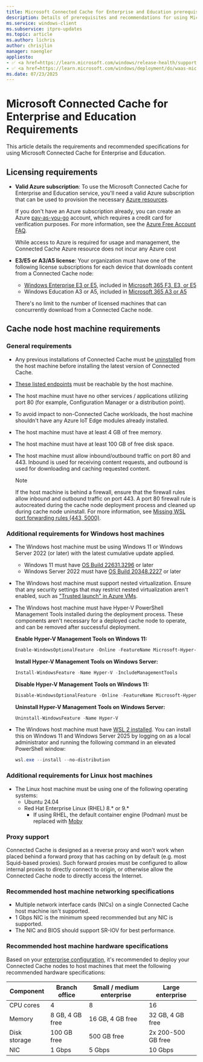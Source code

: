 ```yaml
---
title: Microsoft Connected Cache for Enterprise and Education prerequisites
description: Details of prerequisites and recommendations for using Microsoft Connected Cache for Enterprise and Education.
ms.service: windows-client
ms.subservice: itpro-updates
ms.topic: article
ms.author: lichris
author: chrisjlin
manager: naengler
appliesto: 
- ✅ <a href=https://learn.microsoft.com/windows/release-health/supported-versions-windows-client target=_blank>Windows 11</a>
- ✅ <a href=https://learn.microsoft.com/windows/deployment/do/waas-microsoft-connected-cache target=_blank>Microsoft Connected Cache for Enterprise and Education</a>
ms.date: 07/23/2025
---
```


# Microsoft Connected Cache for Enterprise and Education Requirements

This article details the requirements and recommended specifications for using Microsoft Connected Cache for Enterprise and Education.

## Licensing requirements

- **Valid Azure subscription**: To use the Microsoft Connected Cache for Enterprise and Education service, you'll need a valid Azure subscription that can be used to provision the necessary [Azure resources](/azure/cloud-adoption-framework/govern/resource-consistency/resource-access-management).

    If you don't have an Azure subscription already, you can create an Azure [pay-as-you-go](https://azure.microsoft.com/offers/ms-azr-0003p/) account, which requires a credit card for verification purposes. For more information, see the [Azure Free Account FAQ](https://azure.microsoft.com/free/free-account-faq/).

    While access to Azure is required for usage and management, the Connected Cache Azure resource does not incur any Azure cost

- **E3/E5 or A3/A5 license**: Your organization must have one of the following license subscriptions for each device that downloads content from a Connected Cache node:

    * [Windows Enterprise E3 or E5](/windows/whats-new/windows-licensing#windows-11-enterprise), included in [Microsoft 365 F3, E3, or E5](https://www.microsoft.com/microsoft-365/enterprise/microsoft365-plans-and-pricing?msockid=32c407b43d5968050f2b13443c746916)
    * Windows Education A3 or A5, included in [Microsoft 365 A3 or A5](https://www.microsoft.com/education/products/microsoft-365?msockid=32c407b43d5968050f2b13443c746916#Education-plans)

    There's no limit to the number of licensed machines that can concurrently download from a Connected Cache node.

## Cache node host machine requirements

### General requirements

- Any previous installations of Connected Cache must be [uninstalled](mcc-ent-uninstall-cache-node.md) from the host machine before installing the latest version of Connected Cache.
- [These listed endpoints](delivery-optimization-endpoints.md) must be reachable by the host machine.
- The host machine must have no other services / applications utilizing port 80 (for example, Configuration Manager or a distribution point).
- To avoid impact to non-Connected Cache workloads, the host machine shouldn't have any Azure IoT Edge modules already installed.
- The host machine must have at least 4 GB of free memory.
- The host machine must have at least 100 GB of free disk space.
- The host machine must allow inbound/outbound traffic on port 80 and 443. Inbound is used for receiving content requests, and outbound is used for downloading and caching requested content.

    >[!NOTE]
    > If the host machine is behind a firewall, ensure that the firewall rules allow inbound and outbound traffic on port 443. A port 80 firewall rule is autocreated during the cache node deployment process and cleaned up during cache node uninstall. For more information, see [Missing WSL port forwarding rules (443, 5000)](mcc-ent-troubleshooting.md#missing-wsl-port-forwarding-rules-443-5000).

### Additional requirements for Windows host machines

- The Windows host machine must be using Windows 11 or Windows Server 2022 (or later) with the latest cumulative update applied.
    * Windows 11 must have [OS Build 22631.3296](https://support.microsoft.com/topic/march-12-2024-kb5035853-os-builds-22621-3296-and-22631-3296-a69ac07f-e893-4d16-bbe1-554b7d9dd39b) or later
    * Windows Server 2022 must have [OS Build 20348.2227](https://support.microsoft.com/topic/january-9-2024-kb5034129-os-build-20348-2227-6958a36f-efaf-4ef5-a576-c5931072a89a) or later
- The Windows host machine must support nested virtualization. Ensure that any security settings that may restrict nested virtualization aren't enabled, such as ["Trusted launch" in Azure VMs](/azure/virtual-machines/trusted-launch-portal).
- The Windows host machine must have Hyper-V PowerShell Management Tools installed during the deployment process. These components aren't necessary for a deployed cache node to operate, and can be removed after successful deployment.

    **Enable Hyper-V Management Tools on Windows 11:**

    ```powershell
    Enable-WindowsOptionalFeature -Online -FeatureName Microsoft-Hyper-V-Management-PowerShell -All
    ```

    **Install Hyper-V Management Tools on Windows Server:**

    ```powershell
    Install-WindowsFeature -Name Hyper-V -IncludeManagementTools
    ```

    **Disable Hyper-V Management Tools on Windows 11:**

    ```powershell
    Disable-WindowsOptionalFeature -Online -FeatureName Microsoft-Hyper-V -All
    ```

    **Uninstall Hyper-V Management Tools on Windows Server:**

    ```powershell
    Uninstall-WindowsFeature -Name Hyper-V
    ```

- The Windows host machine must have [WSL 2 installed](/windows/wsl/install#install-wsl-command). You can install this on Windows 11 and Windows Server 2025 by logging on as a local administrator and running the following command in an elevated PowerShell window:

    ```powershell
    wsl.exe --install --no-distribution
    ```

### Additional requirements for Linux host machines

- The Linux host machine must be using one of the following operating systems:
    - Ubuntu 24.04
    - Red Hat Enterprise Linux (RHEL) 8.* or 9.*
        - If using RHEL, the default container engine (Podman) must be replaced with [Moby](https://github.com/moby/moby#readme)

### Proxy support

Connected Cache is designed as a reverse proxy and won't work when placed behind a forward proxy that has caching on by default (e.g. most Squid-based proxies). Such forward proxies must be configured to allow internal proxies to directly connect to origin, or otherwise allow the Connected Cache node to directly access the Internet.

### Recommended host machine networking specifications

- Multiple network interface cards (NICs) on a single Connected Cache host machine isn't supported.
- 1 Gbps NIC is the minimum speed recommended but any NIC is supported.
- The NIC and BIOS should support SR-IOV for best performance.

### Recommended host machine hardware specifications

Based on your [enterprise configuration](mcc-ent-edu-overview.md), it's recommended to deploy your Connected Cache nodes to host machines that meet the following recommended hardware specifications:

| Component | Branch office | Small / medium enterprise | Large enterprise |
| --- | --- | --- | --- |
| CPU cores | 4 | 8 | 16 |
| Memory | 8 GB, 4 GB free | 16 GB, 4 GB free | 32 GB, 4 GB free |
| Disk storage | 100 GB free  | 500 GB free | 2x 200-500 GB free |
| NIC | 1 Gbps | 5 Gbps | 10 Gbps |
